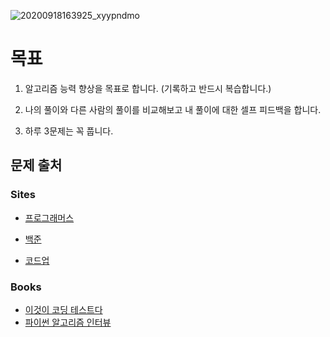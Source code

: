 ![20200918163925_xyypndmo](https://user-images.githubusercontent.com/85288036/129470788-c43d2974-b7a3-4c34-b30b-f42f4962af9d.png)



# 목표

1. 알고리즘 능력 향상을 목표로 합니다. (기록하고 반드시 복습합니다.)

2. 나의 풀이와 다른 사람의 풀이를 비교해보고 내 풀이에 대한 셀프 피드백을 합니다.

3. 하루 3문제는 꼭 풉니다.   

   
   
## 문제 출처

### Sites

- [프로그래머스](https://programmers.co.kr/learn/challenges)

- [백준](https://www.acmicpc.net/)

- [코드업](https://www.codeup.kr)

  

### Books

- [이것이 코딩 테스트다](https://digital.kyobobook.co.kr/digital/ebook/ebookDetail.ink?selectedLargeCategory=001&ejkGb=EBK&barcode=4801162243078)
- [파이썬 알고리즘 인터뷰](http://www.yes24.com/Product/Goods/91084402)




